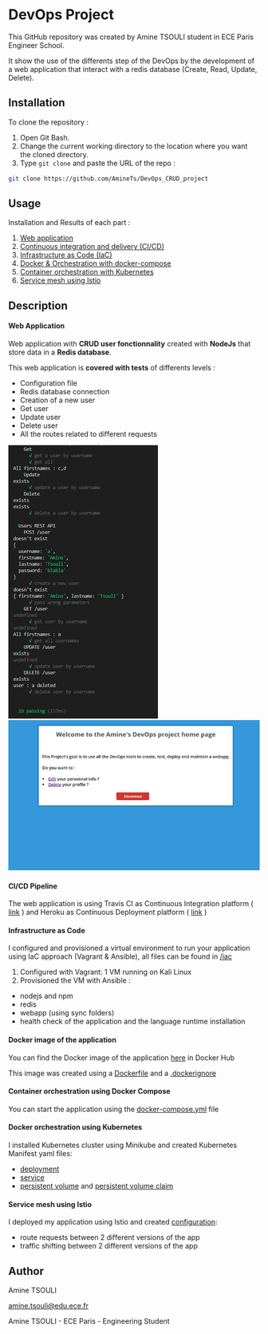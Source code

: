 # DevOps Project

This GitHub repository was created by Amine TSOULI student in ECE Paris Engineer School.

It show the use of the differents step of the DevOps by the development of a web application that interact with a redis database (Create, Read, Update, Delete).

## Installation

To clone the repository :

1. Open Git Bash.
2. Change the current working directory to the location where you want the cloned directory.
3. Type ```git clone``` and paste the URL of the repo :

```bash
git clone https://github.com/AmineTs/DevOps_CRUD_project
```

## Usage

Installation and Results of each part :

1. [Web application](src/content.md)
2. [Continuous integration and delivery (CI/CD)](CI_CD_content.md)
3. [Infrastructure as Code (IaC)](iac/content.md)
4. [Docker & Orchestration with docker-compose](Docker_content.md)
5. [Container orchestration with Kubernetes](k8s/content.md)
6. [Service mesh using Istio](istio/content.md)


## Description
#### Web Application

Web application with **CRUD user fonctionnality** created with **NodeJs** that store data in a **Redis database**.

This web application is **covered with tests** of differents levels :
- Configuration file
- Redis database connection
- Creation of a new user
- Get user
- Update user
- Delete user
- All the routes related to different requests

![Alt text](img/Tests.png?raw=true "Tests")
![Alt text](img/Webapp_screen.PNG?raw=true "webapp")

#### CI/CD Pipeline

The web application is using Travis CI as Continuous Integration platform ( [link](https://travis-ci.com/github/AmineTs/DevOps_CRUD_project) ) and Heroku as Continuous Deployment platform ( [link](https://dashboard.heroku.com/apps/devops-amine-webapp/access) ) 

#### Infrastructure as Code

I configured and provisioned a virtual environment to run your application using IaC approach (Vagrant & Ansible), all files can be found in [/iac](/iac)

1. Configured with Vagrant: 1 VM running on Kali Linux 
2. Provisioned the VM with Ansible :
  - nodejs and npm
  - redis
  - webapp (using sync folders)
  - health check of the application and the language runtime installation

#### Docker image of the application

You can find the Docker image of the application [here](https://hub.docker.com/repository/docker/fuzzer/ece_devops_webapp) in Docker Hub 

This image was created using a [Dockerfile](Dockerfile) and a [.dockerignore](.dockerignore) 
#### Container orchestration using Docker Compose

You can start the application using the [docker-compose.yml](docker-compose.yml) file

#### Docker orchestration using Kubernetes

I installed Kubernetes cluster using Minikube and created Kubernetes Manifest yaml files:
  - [deployment](/k8s/deployment.yaml)
  - [service](/k8s/service.yaml)
  - [persistent volume](/k8s/PersistentVolume.yaml) and [persistent volume claim](/k8s/PersistentVolumeClaim.yaml)

#### Service mesh using Istio

I deployed my application using Istio and created [configuration](/istio):
  - route requests between 2 different versions of the app
  - traffic shifting between 2 different versions of the app


## Author

Amine TSOULI

amine.tsouli@edu.ece.fr

Amine TSOULI - ECE Paris - Engineering Student
